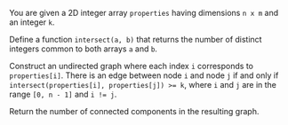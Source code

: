 You are given a 2D integer array `properties` having dimensions `n x m` and an integer `k`.

Define a function `intersect(a, b)` that returns the number of distinct integers common to both arrays `a` and `b`.

Construct an undirected graph where each index `i` corresponds to `properties[i]`. There is an edge between node `i` and node `j` if and only if `intersect(properties[i], properties[j]) >= k`, where `i` and `j` are in the range `[0, n - 1]` and `i != j`.

Return the number of connected components in the resulting graph.